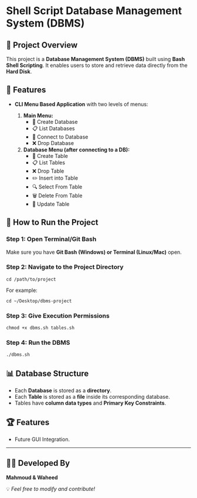 <h1> Shell Script Database Management System (DBMS)</h1>

<h2>📌 Project Overview</h2>
<p>This project is a <b>Database Management System (DBMS)</b> built using <b>Bash Shell Scripting</b>.  
It enables users to store and retrieve data directly from the <b>Hard Disk</b>.</p>

<h2>🚀 Features</h2>
<ul>
  <li><b>CLI Menu Based Application</b> with two levels of menus:</li>
  <ol>
    <li><b>Main Menu:</b>
      <ul>
        <li>📂 Create Database</li>
        <li>📋 List Databases</li>
        <li>🔗 Connect to Database</li>
        <li>❌ Drop Database</li>
      </ul>
    </li>
    <li><b>Database Menu (after connecting to a DB):</b>
      <ul>
        <li>📑 Create Table</li>
        <li>📋 List Tables</li>
        <li>❌ Drop Table</li>
        <li>✏️ Insert into Table</li>
        <li>🔍 Select From Table</li>
        <li>🗑️ Delete From Table</li>
        <li>🔄 Update Table</li>
      </ul>
    </li>
  </ol>
</ul>

<h2>🔧 How to Run the Project</h2>

<h3>Step 1: Open Terminal/Git Bash</h3>
<p>Make sure you have <b>Git Bash (Windows) or Terminal (Linux/Mac)</b> open.</p>

<h3>Step 2: Navigate to the Project Directory</h3>
<pre><code>cd /path/to/project</code></pre>
<p>For example:</p>
<pre><code>cd ~/Desktop/dbms-project</code></pre>

<h3>Step 3: Give Execution Permissions</h3>
<pre><code>chmod +x dbms.sh tables.sh</code></pre>

<h3>Step 4: Run the DBMS</h3>
<pre><code>./dbms.sh</code></pre>

<h2>📊 Database Structure</h2>
<ul>
  <li>Each <b>Database</b> is stored as a <b>directory</b>.</li>
  <li>Each <b>Table</b> is stored as a <b>file</b> inside its corresponding database.</li>
  <li>Tables have <b>column data types</b> and <b>Primary Key Constraints</b>.</li>
</ul>

<h2>🏆 Features</h2>
<ul>
  <li>Future GUI Integration.</li>
</ul>

<hr>

<h2>👨‍💻 Developed By</h2>
<p><b>Mahmoud & Waheed</b></p>

<p>💡 <i>Feel free to modify and contribute!</i></p>
